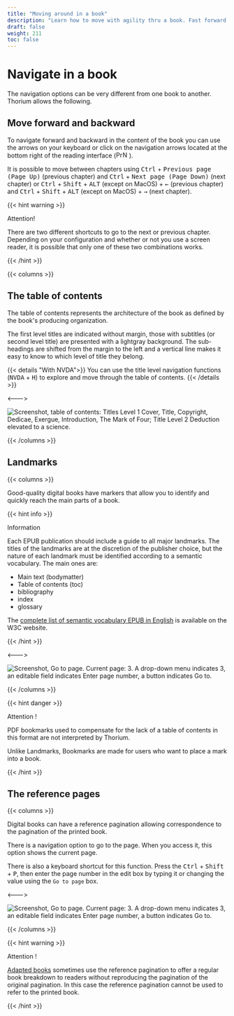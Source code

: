 ```yaml
---
title: "Moving around in a book"
description: "Learn how to move with agility thru a book. Fast forward and backward to next or previous chapter, page or content. Navigate thru table of content, landmarks and reference pages."
draft: false
weight: 211
toc: false
---
```


# Navigate in a book

The navigation options can be very different from one book to another. 
Thorium allows the following.

## Move forward and backward

To navigate forward and backward in the content of the book you can 
use the arrows on your keyboard or click on the navigation arrows 
located at the bottom right of the reading interface 
(<img class="icons" src="/thorium-reader-doc/images/icons/baseline-arrow_left_ios-24px.svg" alt="Previous content button" width="15px"><img class="icons" src="/thorium-reader-doc/images/icons/baseline-arrow_forward_ios-24px.svg" alt="Next content button" width="15px">).

It is possible to move between chapters using 
<kbd>Ctrl</kbd> + <kbd>Previous page (Page Up)</kbd> (previous chapter) and 
<kbd>Ctrl</kbd> + <kbd>Next page (Page Down)</kbd> (next chapter) 
or <kbd>Ctrl</kbd> + <kbd>Shift</kbd> + <kbd>ALT</kbd> 
(except on MacOS) + <kbd>&larr;</kbd> 
(previous chapter) 
and <kbd>Ctrl</kbd> + <kbd>Shift</kbd> + <kbd>ALT</kbd> 
(except on MacOS) + <kbd>&rarr;</kbd> 
(next chapter).

{{< hint warning >}}

Attention!

There are two different shortcuts to go to the next or previous chapter. 
Depending on your configuration and whether or not you use a screen reader,
it is possible that only one of these two combinations works.

{{< /hint >}}

{{< columns >}}

## The table of contents

The table of contents represents the architecture of the book as defined by 
the book's producing organization.

The first level titles are indicated without margin, those with 
subtitles (or second level title) are presented with a lightgray background. 
The sub-headings are shifted from the margin to the left and a 
vertical line makes it easy to know 
to which level of title they belong.

{{< details "With NVDA">}}
You can use the title level navigation functions 
(<kbd>NVDA</kbd> + <kbd>H</kbd>) 
to explore and move through the table of contents.
{{< /details >}}

<--->

<img src="/thorium-reader-doc/images/local-fr/thorium-TDM-light.png" alt="Screenshot, table of contents: Titles Level 1 Cover, Title, Copyright, Dedicae, Exergue, Introduction, The Mark of Four; Title Level 2 Deduction elevated to a science."/>

{{< /columns >}}

## Landmarks

{{< columns >}}

Good-quality digital books have markers that allow you to 
identify and quickly reach the main parts of a book.

{{< hint info >}}

Information

Each EPUB publication should include a guide to all major 
landmarks. The titles of the landmarks are at the discretion of the publisher 
choice, but the nature of each landmark must be identified according to a 
semantic vocabulary. The main ones are:

* Main text (bodymatter)
* Table of contents (toc)
* bibliography
* index
* glossary

The [complete list of semantic vocabulary EPUB in English](https://www.w3.org/TR/epub-ssv/)
is available on the W3C website.

{{< /hint >}}

<--->

<img src="/thorium-reader-doc/images/local-fr/thorium-reperes.png" alt="Screenshot, Go to page. Current page: 3. A drop-down menu indicates 3, an editable field indicates Enter page number, a button indicates Go to."/>

{{< /columns >}}

{{< hint danger >}}

Attention !

PDF bookmarks used to compensate for the lack of a table of contents 
in this format are not interpreted by Thorium. 

Unlike Landmarks, Bookmarks are made for users who want to place a mark into a book.

{{< /hint >}}

## The reference pages

{{< columns >}}

Digital books can have a reference pagination allowing 
correspondence to the pagination of the printed book.

There is a navigation option to go to the page. 
When you access it, this option shows the current page.

There is also a keyboard shortcut for this function. Press the 
<kbd>Ctrl</kbd> + <kbd>Shift</kbd> + <kbd>P</kbd>, 
then enter the page number in the edit box by typing it or 
changing the value using the `Go to page` box.

<--->

<img src="/thorium-reader-doc/images/local-fr/thorium-gotopage.png" alt="Screenshot, Go to page. Current page: 3. A drop-down menu indicates 3, an editable field indicates Enter page number, a button indicates Go to."/>

{{< /columns >}}

{{< hint warning >}}

Attention !

<a href="/thorium-reader-doc/fr/400_ressources/420_glossary#AdaptedBooks">
Adapted books</a> sometimes use the reference pagination to offer a regular 
book breakdown to readers without reproducing the pagination of the 
original pagination. In this case the reference pagination cannot be used 
to refer to the printed book.

{{< /hint >}}
